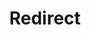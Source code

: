 ﻿---
layout: src/layouts/Redirect.astro
title: Redirect
redirect: https://yamldoc.liuyan.wang/docs/octopus-rest-api/examples/accounts/create-azure-service-principal
pubDate:  2023-01-01
navSearch: false
navSitemap: false
navMenu: false
---
